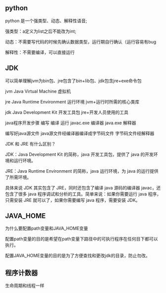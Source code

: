 ## python

python 是一个强类型、动态、解释性语音;

强类型：a定义为list之后不能改为int;

动态：不需要写代码的时候先确认数据类型，运行期自行确认（运行容易有bug

解释性：不需要编译，可以直接运行

## JDK

可以简单理解jvm为bin包、jre包含了bin+lib包、jdk包含jre+exe命令包

jvm Java Virtual Machine 虚拟机

jre Java Runtime Environment 运行环境 jvm+运行时所需的核心类库

jdk Java Development Kit 开发工具包 jre+开发人员使用的工具

java程序开发步骤 编写 编译 运行 javac.exe 编译器 java.exe 解释器

编写好java源文件 java源文件经编译器编译成字节码文件 字节码文件经解释器


JDK 和 JRE 有什么区别？

JDK：Java Development Kit 的简称，java 开发工具包，提供了 java 的开发环境和运行环境。

JRE：Java Runtime Environment 的简称，java 运行环境，为 java 的运行提供了所需环境。

具体来说 JDK 其实包含了 JRE，同时还包含了编译 java 源码的编译器 javac，还包含了很多 java 程序调试和分析的工具。简单来说：如果你需要运行 java 程序，只需安装 JRE 就可以了，如果你需要编写 java 程序，需要安装 JDK。

## JAVA_HOME

为什么要配置path变量和JAVA_HOME变量

配置path变量的目的是希望在path变量下路径中的可执行程序在任何目下都可以执行。

配置JAVA_HOME变量的目的是为了方便查找和更改jdk的目录，防止勿改。

## 程序计数器

生命周期和线程一样

